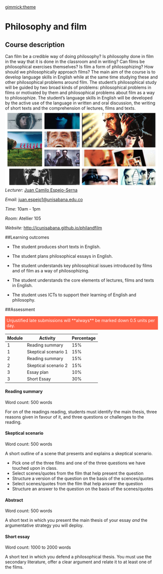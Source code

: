 [gimmick:theme](united)

# Philosophy and film

## Course description 


Can film be a credible way of doing philosophy? Is philosophy done in film in the way that it is done in the classroom and in writing? Can films be philosophical exercises themselves? Is film a form of philosophizing? How should we philosophically approach films? The main aim of the course is to develop language skills in English while at the same time studying these and other philosophical problems around film. The student’s philosophical study will be guided by two broad kinds of problems: philosophical problems in films or motivated by them and philosophical problems about film as a way to philosophize. The student’s language skills in English will be developed by the active use of the language in written and oral discussion, the writing of short texts and the comprehension of lectures, films and texts. 
<img src="img/posters2.jpg" style="float:right;">




*Lecturer:* [Juan Camilo Espejo-Serna](http://jcunisabana.github.io/)

*Email:* juan.espejo1@unisabana.edu.co

*Time:* 10am - 1pm 

*Room:* Atellier 105

*Website:* http://jcunisabana.github.io/philandfilm

##Learning outcomes


- The student produces short texts in English.

- The student plans philosophical essays in English.

- The student understands key philosophical issues introduced by films and of film as a way of philosophizing.

- The student understands the core elements of lectures, films and texts in English.

-   The student uses ICTs to support their learning of English and philosophy.

##Assessment
<p style="color:white; background-color:Tomato; padding: 5px; "> Unjustified late submissions will **always** be marked down 0.5 units per day.</p>

|Module|Activity|Percentage|
| --- | --- | --- |
|1|    Reading summary            |15%
|    1 |   Skeptical scenario 1                               |    15%
 |    2 |     Reading summary                            |   15%
|     2 |     Skeptical scenario 2                             |  15%
 |    3 |    Essay plan   |    10%
  |   3  |   Short Essay         |           30%
#### Reading summary
Word count: 500 words

For on of the readings reading, students must identify the main thesis, three reasons given in favour of it, and three questions or challenges to the reading.


#### Skeptical scenario
Word count: 500 words

A short outline of a scene that presents and explains a skeptical scenario. 
<ul>
<li class="fragment">Pick one of the three films and one of the three questions we have touched upon in class.  </li>
<li class="fragment">Select scenes/quotes from the film that help present the question</li>    
<li class="fragment">Structure a version of the question on the basis of the scences/quotes</li>    
<li class="fragment">Select scenes/quotes from the film that help answer the question</li>    
<li class="fragment">Structure an answer to the question on the basis of the scenes/quotes</li>    
</ul>

#### Abstract
Word count: 500 words

A short text in which you present the main thesis of your essay *and* the argumentative strategy you will deploy.

#### Short essay
Word count: 1000 to 2000 words

A short text in which you defend a philosophical thesis. You must use the secondary literature, offer a clear argument and relate it to at least one of the films. 



